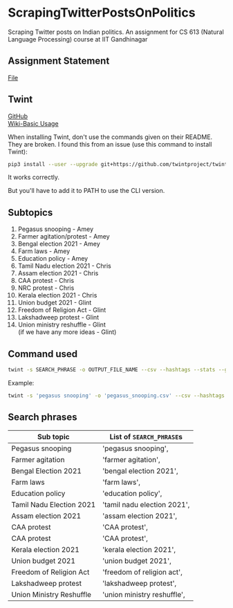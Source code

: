 # ScrapingTwitterPostsOnPolitics
Scraping Twitter posts on Indian politics. An assignment for CS 613 (Natural Language Processing) course at IIT Gandhinagar


## Assignment Statement

[File](https://drive.google.com/file/d/1mAlWNu8RjaaUHk1ZBU0jjvs78WLCW2r4/view)

## Twint

[GitHub](https://github.com/twintproject/twint)     
[Wiki-Basic Usage](https://github.com/twintproject/twint/wiki/Basic-usage)

When installing Twint, don't use the commands given on their README. They are broken. I found this from an issue (use this command to install Twint):

```sh
pip3 install --user --upgrade git+https://github.com/twintproject/twint.git#egg=twint
```
It works correctly.

But you'll have to add it to PATH to use the CLI version.

## Subtopics 

1. Pegasus snooping - Amey
2. Farmer agitation/protest - Amey
3. Bengal election 2021 - Amey
4. Farm laws - Amey
5. Education policy - Amey
6. Tamil Nadu election 2021 - Chris
7. Assam election 2021 - Chris
8. CAA protest - Chris
9. NRC protest - Chris
10. Kerala election 2021 - Chris
11. Union budget 2021 - Glint
12. Freedom of Religion Act - Glint
13. Lakshadweep protest - Glint
14. Union ministry reshuffle - Glint   
(if we have any more ideas - Glint)

## Command used

```sh
twint -s SEARCH_PHRASE -o OUTPUT_FILE_NAME --csv --hashtags --stats --get-replies 
```

Example:
```sh
twint -s 'pegasus snooping' -o 'pegasus_snooping.csv' --csv --hashtags --stats --get-replies 
```

## Search phrases

| Sub topic                | List of `SEARCH_PHRASE`s |
|--------------------------|--------------------------|
| Pegasus snooping         |'pegasus snooping', |
| Farmer agitation         |'farmer agitation',|
| Bengal Election 2021     |'bengal election 2021',|
| Farm laws                |'farm laws',|
| Education policy         |'education policy',|
| Tamil Nadu Election 2021 |'tamil nadu election 2021',|
| Assam election 2021      |'assam election 2021',|
| CAA protest              |'CAA protest',|
| CAA protest              |'CAA protest',|
| Kerala election 2021     |'kerala election 2021',|
| Union budget 2021        |'union budget 2021',|
| Freedom of Religion Act  |'freedom of religion act',|
| Lakshadweep protest      |'lakshadweep protest',|
| Union Ministry Reshuffle |'union ministry reshuffle',|
